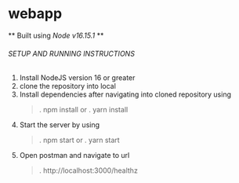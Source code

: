 # webapp

** Built using _Node v16.15.1_ **

###### SETUP AND RUNNING INSTRUCTIONS

1. Install NodeJS version 16 or greater
2. clone the repository into local
3. Install dependencies after navigating into cloned repository using
   >. npm install
   or
   >. yarn install
4. Start the server by using
   >. npm start
   or
   >. yarn start
5. Open postman and navigate to url
   >. http://localhost:3000/healthz
   